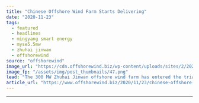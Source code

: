 ```yaml
---
title: "Chinese Offshore Wind Farm Starts Delivering"
date: "2020-11-23"
tags: 
  - featured
  - headlines
  - mingyang smart energy
  - myse5.5mw
  - zhuhai jinwan
  - offshorewind
source: "offshorewind"
image_url: "https://cdn.offshorewind.biz/wp-content/uploads/sites/2/2020/11/23140247/Chinese-Offshore-Wind-farm-Starts-Delivering.png"
image_fp: "/assets/img/post_thumbnails/47.png"
lead: "The 300 MW Zhuhai Jinwan offshore wind farm has entered the trial operation stage"
article_url: "https://www.offshorewind.biz/2020/11/23/chinese-offshore-wind-farm-starts-delivering/"
---
```


---

